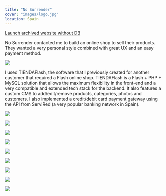 ```yaml
---
title: "No Surrender"
cover: "images/logo.jpg"
location: Spain
---
```


<p class="work-links">
<a class="btn icon icon-external" href="http://work.joanmira.com/webs/nosurrender/" target="_blank">Launch archived website without DB</a>
</p>

No Surrender contacted me to build an online shop to sell their products. They wanted a very personal style combined with great UX and an easy payment method.

![](./images/1.jpg)

I used TIENDAFlash, the software that I previously created for another customer that required a Flash online shop. TIENDAFlash is a Flash + PHP + MySQL solution that allows the maximum flexibility in the front-end and a very compatible and extended tech stack for the backend. It also features a custom CMS to add/edit/remove products, categories, photos and customers. I also implemented a credit/debit card payment gateway using the API from ServiRed (a very popular banking network in Spain).

![](./images/2.jpg)

![](./images/3.jpg)

![](./images/4.jpg)

![](./images/5.jpg)

![](./images/6.jpg)

![](./images/7.jpg)

![](./images/8.jpg)

![](./images/9.jpg)

![](./images/10.jpg)
